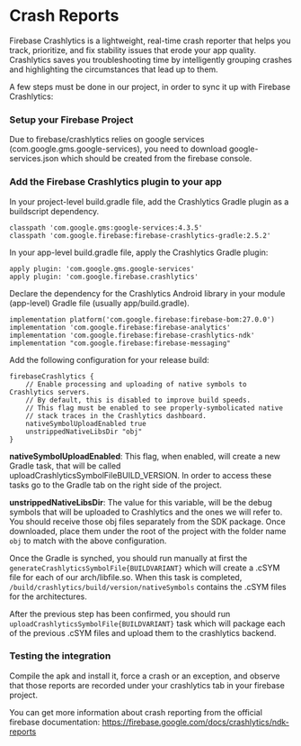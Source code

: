 # Crash Reports

Firebase Crashlytics is a lightweight, real-time crash reporter that helps you track, prioritize, and fix stability issues that erode your app quality. Crashlytics saves you troubleshooting time by intelligently grouping crashes and highlighting the circumstances that lead up to them.

A few steps must be done in our project, in order to sync it up with Firebase Crashlytics:

### Setup your Firebase Project

Due to firebase/crashlytics relies on google services (com.google.gms.google-services), you need to download google-services.json which should be created from the firebase console.

### Add the Firebase Crashlytics plugin to your app

In your project-level build.gradle file, add the Crashlytics Gradle plugin as a buildscript dependency.

```
classpath 'com.google.gms:google-services:4.3.5'
classpath 'com.google.firebase:firebase-crashlytics-gradle:2.5.2'
```

In your app-level build.gradle file, apply the Crashlytics Gradle plugin:
 
```
apply plugin: 'com.google.gms.google-services'
apply plugin: 'com.google.firebase.crashlytics'
``` 

Declare the dependency for the Crashlytics Android library in your module (app-level) Gradle file (usually app/build.gradle).

```
implementation platform('com.google.firebase:firebase-bom:27.0.0')
implementation 'com.google.firebase:firebase-analytics'
implementation 'com.google.firebase:firebase-crashlytics-ndk'
implementation "com.google.firebase:firebase-messaging"
```

Add the following configuration for your release build:

```
firebaseCrashlytics {
    // Enable processing and uploading of native symbols to Crashlytics servers.
    // By default, this is disabled to improve build speeds.
    // This flag must be enabled to see properly-symbolicated native
    // stack traces in the Crashlytics dashboard.
    nativeSymbolUploadEnabled true
    unstrippedNativeLibsDir "obj"
}
```

**nativeSymbolUploadEnabled**: This flag, when enabled, will create a new Gradle task, that will be called uploadCrashlyticsSymbolFileBUILD_VERSION. In order to access these tasks go to the Gradle tab on the right side of the project. 

**unstrippedNativeLibsDir**: The value for this variable, will be the debug symbols that will be uploaded to Crashlytics and the ones we will refer to. You should receive those obj files separately from the SDK package. Once downloaded, place them under the root of the project with the folder name `obj` to match with the above configuration. 

Once the Gradle is synched, you should run manually at first the `generateCrashlyticsSymbolFile{BUILDVARIANT}` which will create a .cSYM file for each of our arch/libfile.so. When this task is completed, `/build/crashlytics/build/version/nativeSymbols` contains the .cSYM files for the architectures.

After the previous step has been confirmed, you should run `uploadCrashlyticsSymbolFile{BUILDVARIANT}` task which will package each of the previous .cSYM files and upload them to the crashlytics backend.

### Testing the integration

Compile the apk and install it, force a crash or an exception, and observe that those reports are recorded under your crashlytics tab in your firebase project.

You can get more information about crash reporting from the official firebase documentation:
https://firebase.google.com/docs/crashlytics/ndk-reports